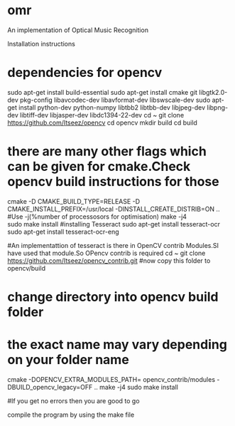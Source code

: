 # omr
An implementation of Optical Music Recognition

Installation instructions
# dependencies for opencv
sudo apt-get install build-essential
sudo apt-get install cmake git libgtk2.0-dev pkg-config libavcodec-dev libavformat-dev libswscale-dev
sudo apt-get install python-dev python-numpy libtbb2 libtbb-dev libjpeg-dev libpng-dev libtiff-dev libjasper-dev libdc1394-22-dev
cd ~
git clone https://github.com/Itseez/opencv
cd opencv
mkdir build
cd build
# there are many other flags which can be given for cmake.Check opencv build instructions for those
cmake -D CMAKE_BUILD_TYPE=RELEASE -D CMAKE_INSTALL_PREFIX=/usr/local -DINSTALL_CREATE_DISTRIB=ON ..
#Use -j(%number of processosors for optimisation)
make -j4   
sudo make install
#installing Tesseract
sudo apt-get install tesseract-ocr
sudo apt-get install tesseract-ocr-eng

#An implementattion of tesseract is there in OpenCV contrib Modules.SI have used that module.So OPencv contrib is required
 cd ~
 git clone https://github.com/Itseez/opencv_contrib.git
 #now copy this folder to opencv/build
 # change directory into opencv build folder
 # the exact name may vary depending on your folder name
 cmake -DOPENCV_EXTRA_MODULES_PATH= opencv_contrib/modules -DBUILD_opencv_legacy=OFF ..
 make -j4
 sudo make install
 
 #If you get no errors then you are good to go
 
 compile the program by using the make file
 

